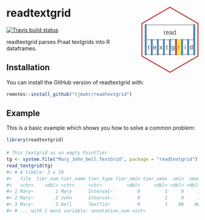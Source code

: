
<!-- README.md is generated from README.Rmd. Please edit that file -->

# readtextgrid <img src="man/figures/logo.png" width = "150" align="right" />

<!-- badges: start -->

[![Travis build
status](https://travis-ci.org/tjmahr/readtextgrid.svg?branch=master)](https://travis-ci.org/tjmahr/readtextgrid)
<!-- badges: end -->

readtextgrid parses Praat textgrids into R dataframes.

## Installation

You can install the GitHub version of readtextgrid with:

``` r
remotes::install_github("tjmahr/readtextgrid")
```

## Example

This is a basic example which shows you how to solve a common problem:

``` r
library(readtextgrid)

# This textgrid as an empty PointTier
tg <- system.file("Mary_John_bell.TextGrid", package = "readtextgrid")
read_textgrid(tg)
#> # A tibble: 3 x 10
#>   file  tier_num tier_name tier_type tier_xmin tier_xmax  xmin  xmax text 
#>   <chr>    <dbl> <chr>     <chr>         <dbl>     <dbl> <dbl> <dbl> <chr>
#> 1 Mary~        1 Mary      Interval~         0         1     0     1 ""   
#> 2 Mary~        2 John      Interval~         0         1     0     1 ""   
#> 3 Mary~        3 bell      TextTier          0         1    NA    NA <NA> 
#> # ... with 1 more variable: annotation_num <int>
```
